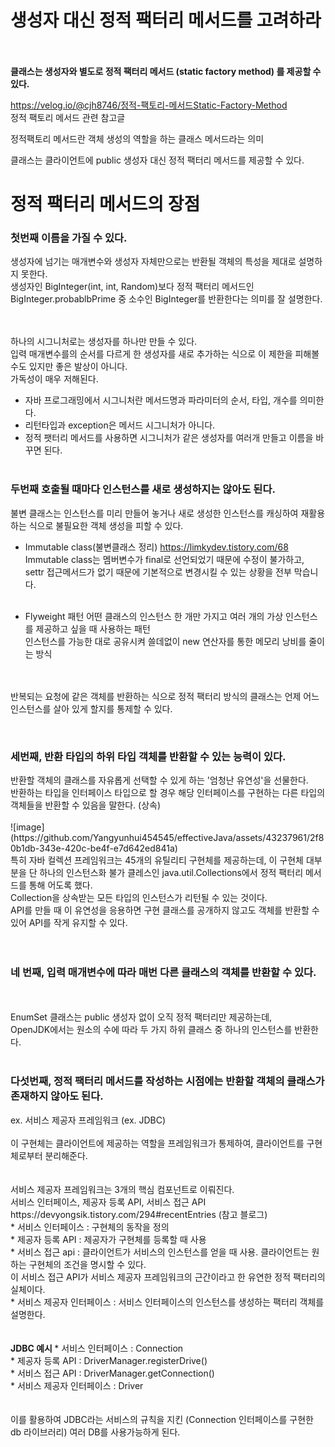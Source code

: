 <h1> 생성자 대신 정적 팩터리 메서드를 고려하라 </h1> 

<br><br> 
<b> 클래스는 생성자와 별도로 정적 팩터리 메서드 (static factory method) 를 제공할 수 있다.</b>

https://velog.io/@cjh8746/정적-팩토리-메서드Static-Factory-Method <br> 
정적 팩토리 메서드 관련 참고글 <br>

정적팩토리 메서드란 객체 생성의 역할을 하는 클래스 메서드라는 의미 <br> 

클래스는 클라이언트에 public 생성자 대신 정적 팩터리 메서드를 제공할 수 있다. <br> 

<h1>정적 팩터리 메서드의 장점 </h1>
<h3> 첫번째 이름을 가질 수 있다. </h3>

생성자에 넘기는 매개변수와 생성자 자체만으로는 반환될 객체의 특성을 제대로 설명하지 못한다.<br> 
생성자인 BigInteger(int, int, Random)보다 정적 팩터리 메서드인 <br> 
BigInteger.probablbPrime 중 소수인 BigInteger를 반환한다는 의미를 잘 설명한다.<br> 

<br><br> 
하나의 시그니처로는 생성자를 하나만 만들 수 있다. <br> 
입력 매개변수를의 순서를 다르게 한 생성자를 새로 추가하는 식으로 이 제한을 피해볼 수도 있지만 좋은 발상이 아니다.<br> 
가독성이 매우 저해된다. <br> 

* 자바 프로그래밍에서 시그니처란 메서드명과 파라미터의 순서, 타입, 개수를 의미한다. 
* 리턴타입과 exception은 메서드 시그니처가 아니다. 
* 정적 팻터리 메서드를 사용하면 시그니처가 같은 생성자를 여러개 만들고 이름을 바꾸면 된다.
 <br><br> 

<h3> 두번째 호출될 때마다 인스턴스를 새로 생성하지는 않아도 된다. </h3>
불변 클래스는 인스턴스를 미리 만들어 놓거나 새로 생성한 인스턴스를 캐싱하여 재활용하는 식으로 불필요한 객체 생성을 피할 수 있다. <br> 

* Immutable class(불변클래스 정리)
https://limkydev.tistory.com/68 <br>
Immutable class는 멤버변수가 final로 선언되었기 때문에 수정이 불가하고, <br> 
settr 접근메서드가 없기 때문에 기본적으로 변경시킬 수 있는 상황을 전부 막습니다.
<br><br>

* Flyweight 패턴
어떤 클래스의 인스턴스 한 개만 가지고 여러 개의 가상 인스턴스를 제공하고 싶을 때 사용하는 패턴 <br>
인스턴스를 가능한 대로 공유시켜 쓸데없이 new 연산자를 통한 메모리 낭비를 줄이는 방식 <br>

<br><br> 
반복되는 요청에 같은 객체를 반환하는 식으로 정적 팩터리 방식의 클래스는 언제 어느 인스턴스를 살아 있게 할지를 통제할 수 있다. <br> 

<br> 
<h3>세번째, 반환 타입의 하위 타입 객체를 반환할 수 있는 능력이 있다. </h3>
반환할 객체의 클래스를 자유롭게 선택할 수 있게 하는 '엄청난 유연성'을 선물한다. <br> 
반환하는 타입을 인터페이스 타입으로 할 경우 해당 인터페이스를 구현하는 다른 타입의 객체들을 반환할 수 있음을 말한다. (상속) <br> <br> 
![image](https://github.com/Yangyunhui454545/effectiveJava/assets/43237961/2f80b1db-343e-420c-be4f-e7d642ed841a)  
<br> 
특히 자바 컬렉션 프레임워크는 45개의 유틸리티 구현체를 제공하는데, 이 구현체 대부분을 단 하나의 인스턴스화 불가 클레스인 java.util.Collections에서 정적 팩터리 메서드를 통해 어도록 했다. <br> 
Collection을 상속받는 모든 타입의 인스턴스가 리턴될 수 있는 것이다. <br> 
API를 만들 때 이 유연성을 응용하면 구현 클래스를 공개하지 않고도 객체를 반환할 수 있어 API를 작게 유지할 수 있다.<br> 
<br><br> 
<h3>네 번째, 입력 매개변수에 따라 매번 다른 클래스의 객체를 반환할 수 있다.</h3>
<br><br> 
EnumSet 클래스는 public 생성자 없이 오직 정적 팩터리만 제공하는데,  <br> 
OpenJDK에서는 원소의 수에 따라 두 가지 하위 클래스 중 하나의 인스턴스를 반환한다. <br> 
<br> 

<h3>다섯번째, 정적 팩터리 메서드를 작성하는 시점에는 반환할 객체의 클래스가 존재하지 않아도 된다. </h3>  
ex. 서비스 제공자 프레임워크 (ex. JDBC) <br> <br> 
이 구현체는 클라이언트에 제공하는 역할을 프레임워크가 통제하여, 클라이언트를 구현체로부터 분리해준다. <br> 
<br> <br> 
서비스 제공자 프레임워크는 3개의 핵심 컴포넌트로 이뤄진다. <br> 
서비스 인터페이스, 제공자 등록 API, 서비스 접근 API <br> 
https://devyongsik.tistory.com/294#recentEntries (참고 블로그) <br>  
 * 서비스 인터페이스 : 구현체의 동작을 정의 <br> 
 * 제공자 등록 API : 제공자가 구현체를 등록할 때 사용 <br> 
 * 서비스 접근 api : 클라이언트가 서비스의 인스턴스를 얻을 때 사용. 클라이언트는 원하는 구현체의 조건을 명시할 수 있다. <br>
  이 서비스 접근 API가 서비스 제공자 프레임워크의 근간이라고 한 유연한 정적 팩터리의 실체이다. <br> 
 * 서비스 제공자 인터페이스 : 서비스 인터페이스의 인스턴스를 생성하는 팩터리 객체를 설명한다. <br> 
<br><br> 
<b>JDBC 예시 </b>
* 서비스 인터페이스 : Connection <br> 
* 제공자 등록 API : DriverManager.registerDrive() <br> 
* 서비스 접근 API : DriverManager.getConnection() <br> 
* 서비스 제공자 인터페이스 : Driver <br> 
<br><br> 
이를 활용하여 JDBC라는 서비스의 규칙을 지킨 (Connection 인터페이스를 구현한 db 라이브러리) 여러 DB를 사용가능하게 된다. <br> 

